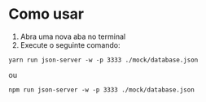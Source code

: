 # Como usar

1. Abra uma nova aba no terminal
2. Execute o seguinte comando: 

```
yarn run json-server -w -p 3333 ./mock/database.json
```
ou

```
npm run json-server -w -p 3333 ./mock/database.json
```